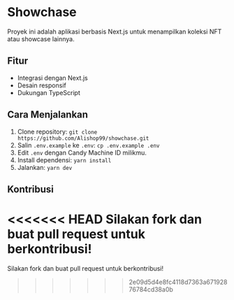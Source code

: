 # Showchase
Proyek ini adalah aplikasi berbasis Next.js untuk menampilkan koleksi NFT atau showcase lainnya.

## Fitur
- Integrasi dengan Next.js
- Desain responsif
- Dukungan TypeScript

## Cara Menjalankan
1. Clone repository: `git clone https://github.com/Alishop99/showchase.git`
2. Salin `.env.example` ke `.env`: `cp .env.example .env`
3. Edit `.env` dengan Candy Machine ID milikmu.
4. Install dependensi: `yarn install`
5. Jalankan: `yarn dev`


## Kontribusi
<<<<<<< HEAD
Silakan fork dan buat pull request untuk berkontribusi!
=======
Silakan fork dan buat pull request untuk berkontribusi!
>>>>>>> 2e09d5d4e8fc4118d7363a67192876784cd38a0b
